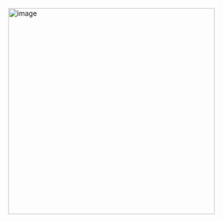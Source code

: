 <img width="419" alt="image" src="https://github.com/user-attachments/assets/952ce47b-5b4a-43d2-b853-de4b9dfba779">
